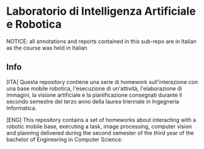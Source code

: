# Laboratorio di Intelligenza Artificiale e Robotica
NOTICE: all annotations and reports contained in this sub-repo are in Italian as the course was held in Italian

## Info
[ITA] Questa repository contiene una serie di homework sull'interazione con una base mobile robotica, l'esecuzione di un'attività, l'elaborazione di immagini, la visione artificiale e la pianificazione consegnati durante il secondo semestre del terzo anno della laurea triennale in Ingegneria Informatica.

[ENG] This repository contains a set of homeworks about interacting with a robotic mobile base, executing a task, image processing, computer vision and planning delivered during the second semester of the third year of the bachelor of Engineering in Computer Science.